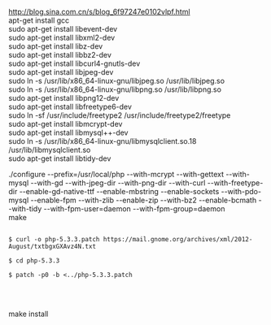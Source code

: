http://blog.sina.com.cn/s/blog_6f97247e0102vlpf.html <br/>
apt-get install gcc <br/>
sudo apt-get install libevent-dev <br/>
sudo apt-get install  libxml2-dev <br/>
sudo apt-get install  libz-dev <br/>
sudo apt-get install  libbz2-dev <br/>
sudo apt-get install libcurl4-gnutls-dev  <br/>
sudo apt-get install libjpeg-dev <br/>
sudo ln -s /usr/lib/x86_64-linux-gnu/libjpeg.so /usr/lib/libjpeg.so<br/>
sudo ln -s /usr/lib/x86_64-linux-gnu/libpng.so /usr/lib/libpng.so<br/>
sudo apt-get install libpng12-dev<br/>
sudo apt-get install libfreetype6-dev<br/>
sudo ln -sf /usr/include/freetype2 /usr/include/freetype2/freetype<br/>
sudo apt-get install libmcrypt-dev<br/>
sudo apt-get install libmysql++-dev<br/>
sudo ln -s /usr/lib/x86_64-linux-gnu/libmysqlclient.so.18 /usr/lib/libmysqlclient.so <br/>
sudo apt-get install libtidy-dev  <br/>


./configure --prefix=/usr/local/php --with-mcrypt --with-gettext --with-mysql --with-gd --with-jpeg-dir --with-png-dir --with-curl --with-freetype-dir --enable-gd-native-ttf --enable-mbstring --enable-sockets --with-pdo-mysql --enable-fpm --with-zlib --enable-zip --with-bz2 --enable-bcmath --with-tidy --with-fpm-user=daemon --with-fpm-group=daemon
<br/>
make 
<br/>
<pre><code>
$ curl -o php-5.3.3.patch https://mail.gnome.org/archives/xml/2012-August/txtbgxGXAvz4N.txt<br/> 
$ cd php-5.3.3<br/>
$ patch -p0 -b <../php-5.3.3.patch <br/>
</code>
</pre>
<br/>
make install <br/>
